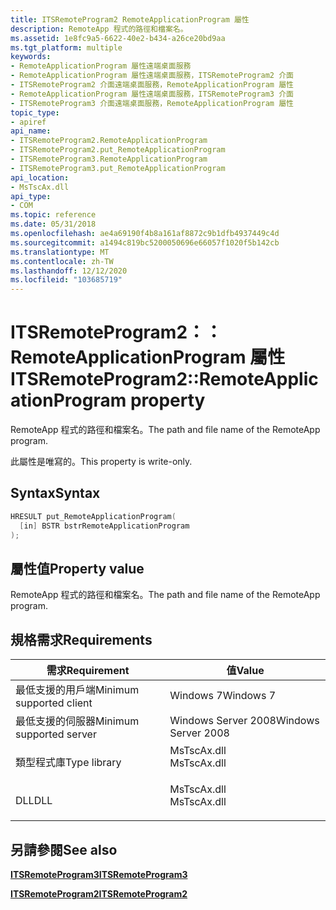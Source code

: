 ```yaml
---
title: ITSRemoteProgram2 RemoteApplicationProgram 屬性
description: RemoteApp 程式的路徑和檔案名。
ms.assetid: 1e8fc9a5-6622-40e2-b434-a26ce20bd9aa
ms.tgt_platform: multiple
keywords:
- RemoteApplicationProgram 屬性遠端桌面服務
- RemoteApplicationProgram 屬性遠端桌面服務，ITSRemoteProgram2 介面
- ITSRemoteProgram2 介面遠端桌面服務，RemoteApplicationProgram 屬性
- RemoteApplicationProgram 屬性遠端桌面服務，ITSRemoteProgram3 介面
- ITSRemoteProgram3 介面遠端桌面服務，RemoteApplicationProgram 屬性
topic_type:
- apiref
api_name:
- ITSRemoteProgram2.RemoteApplicationProgram
- ITSRemoteProgram2.put_RemoteApplicationProgram
- ITSRemoteProgram3.RemoteApplicationProgram
- ITSRemoteProgram3.put_RemoteApplicationProgram
api_location:
- MsTscAx.dll
api_type:
- COM
ms.topic: reference
ms.date: 05/31/2018
ms.openlocfilehash: ae4a69190f4b8a161af8872c9b1dfb4937449c4d
ms.sourcegitcommit: a1494c819bc5200050696e66057f1020f5b142cb
ms.translationtype: MT
ms.contentlocale: zh-TW
ms.lasthandoff: 12/12/2020
ms.locfileid: "103685719"
---
```

# <a name="itsremoteprogram2remoteapplicationprogram-property"></a><span data-ttu-id="df40e-108">ITSRemoteProgram2：： RemoteApplicationProgram 屬性</span><span class="sxs-lookup"><span data-stu-id="df40e-108">ITSRemoteProgram2::RemoteApplicationProgram property</span></span>

<span data-ttu-id="df40e-109">RemoteApp 程式的路徑和檔案名。</span><span class="sxs-lookup"><span data-stu-id="df40e-109">The path and file name of the RemoteApp program.</span></span>

<span data-ttu-id="df40e-110">此屬性是唯寫的。</span><span class="sxs-lookup"><span data-stu-id="df40e-110">This property is write-only.</span></span>

## <a name="syntax"></a><span data-ttu-id="df40e-111">Syntax</span><span class="sxs-lookup"><span data-stu-id="df40e-111">Syntax</span></span>


```C++
HRESULT put_RemoteApplicationProgram(
  [in] BSTR bstrRemoteApplicationProgram
);
```



## <a name="property-value"></a><span data-ttu-id="df40e-112">屬性值</span><span class="sxs-lookup"><span data-stu-id="df40e-112">Property value</span></span>

<span data-ttu-id="df40e-113">RemoteApp 程式的路徑和檔案名。</span><span class="sxs-lookup"><span data-stu-id="df40e-113">The path and file name of the RemoteApp program.</span></span>

## <a name="requirements"></a><span data-ttu-id="df40e-114">規格需求</span><span class="sxs-lookup"><span data-stu-id="df40e-114">Requirements</span></span>



| <span data-ttu-id="df40e-115">需求</span><span class="sxs-lookup"><span data-stu-id="df40e-115">Requirement</span></span> | <span data-ttu-id="df40e-116">值</span><span class="sxs-lookup"><span data-stu-id="df40e-116">Value</span></span> |
|-------------------------------------|----------------------------------------------------------------------------------------|
| <span data-ttu-id="df40e-117">最低支援的用戶端</span><span class="sxs-lookup"><span data-stu-id="df40e-117">Minimum supported client</span></span><br/> | <span data-ttu-id="df40e-118">Windows 7</span><span class="sxs-lookup"><span data-stu-id="df40e-118">Windows 7</span></span><br/>                                                                   |
| <span data-ttu-id="df40e-119">最低支援的伺服器</span><span class="sxs-lookup"><span data-stu-id="df40e-119">Minimum supported server</span></span><br/> | <span data-ttu-id="df40e-120">Windows Server 2008</span><span class="sxs-lookup"><span data-stu-id="df40e-120">Windows Server 2008</span></span><br/>                                                         |
| <span data-ttu-id="df40e-121">類型程式庫</span><span class="sxs-lookup"><span data-stu-id="df40e-121">Type library</span></span><br/>             | <dl> <span data-ttu-id="df40e-122"><dt>MsTscAx.dll</dt></span><span class="sxs-lookup"><span data-stu-id="df40e-122"><dt>MsTscAx.dll</dt></span></span> </dl> |
| <span data-ttu-id="df40e-123">DLL</span><span class="sxs-lookup"><span data-stu-id="df40e-123">DLL</span></span><br/>                      | <dl> <span data-ttu-id="df40e-124"><dt>MsTscAx.dll</dt></span><span class="sxs-lookup"><span data-stu-id="df40e-124"><dt>MsTscAx.dll</dt></span></span> </dl> |



## <a name="see-also"></a><span data-ttu-id="df40e-125">另請參閱</span><span class="sxs-lookup"><span data-stu-id="df40e-125">See also</span></span>

<dl> <dt>

[<span data-ttu-id="df40e-126">**ITSRemoteProgram3**</span><span class="sxs-lookup"><span data-stu-id="df40e-126">**ITSRemoteProgram3**</span></span>](itsremoteprogram3.md)
</dt> <dt>

[<span data-ttu-id="df40e-127">**ITSRemoteProgram2**</span><span class="sxs-lookup"><span data-stu-id="df40e-127">**ITSRemoteProgram2**</span></span>](itsremoteprogram2.md)
</dt> </dl>

 

 





